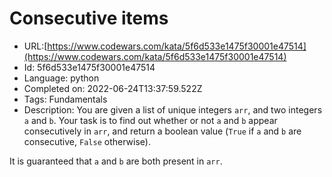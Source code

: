 # Consecutive items

 - URL:[https://www.codewars.com/kata/5f6d533e1475f30001e47514](https://www.codewars.com/kata/5f6d533e1475f30001e47514)
 - Id: 5f6d533e1475f30001e47514
 - Language: python
 - Completed on: 2022-06-24T13:37:59.522Z
 - Tags: Fundamentals
 - Description:
You are given a list of unique integers `arr`, and two integers `a` and `b`. Your task is to find out whether or not `a` and `b` appear consecutively in `arr`, and return a boolean value (`True` if `a` and `b` are consecutive, `False` otherwise). 

It is guaranteed that `a` and `b` are both present in `arr`.
